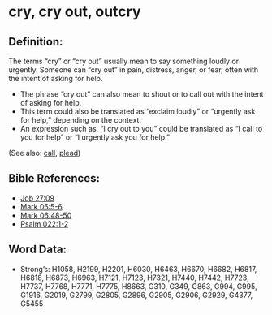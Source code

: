 # cry, cry out, outcry

## Definition:

The terms “cry” or “cry out” usually mean to say something loudly or urgently. Someone can “cry out” in pain, distress, anger, or fear, often with the intent of asking for help.

* The phrase “cry out” can also mean to shout or to call out with the intent of asking for help.
* This term could also be translated as “exclaim loudly” or “urgently ask for help,” depending on the context.
* An expression such as, “I cry out to you” could be translated as “I call to you for help” or “I urgently ask you for help.”

(See also: [call](../kt/call.md), [plead](../other/plead.md))

## Bible References:

* [Job 27:09](rc://en/tn/help/job/27/09)
* [Mark 05:5-6](rc://en/tn/help/mrk/05/05)
* [Mark 06:48-50](rc://en/tn/help/mrk/06/48)
* [Psalm 022:1-2](rc://en/tn/help/psa/022/001)

## Word Data:

* Strong’s: H1058, H2199, H2201, H6030, H6463, H6670, H6682, H6817, H6818, H6873, H6963, H7121, H7123, H7321, H7440, H7442, H7723, H7737, H7768, H7771, H7775, H8663, G310, G349, G863, G994, G995, G1916, G2019, G2799, G2805, G2896, G2905, G2906, G2929, G4377, G5455
